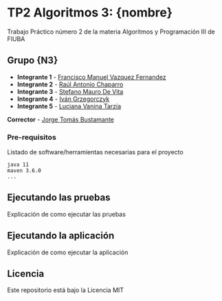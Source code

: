 # TP2 Algoritmos 3: {nombre}

Trabajo Práctico número 2 de la materia Algoritmos y Programación III de FIUBA

## Grupo {N3}

* **Integrante 1** - [Francisco Manuel Vazquez Fernandez](https://github.com/fvazquezf)
* **Integrante 2** - [Raúl Antonio Chaparro](https://github.com/rulochaparro)
* **Integrante 3** - [Stefano Mauro De Vita](https://github.com/StefDeVita)
* **Integrante 4** - [Iván Grzegorczyk](https://github.com/Ivan-Grzegorczyk)
* **Integrante 5** - [Luciana Vanina Tarzia](https://github.com/lucianatarzia)

**Corrector** - [Jorge Tomás Bustamante](https://github.com/tomasBustamante)

### Pre-requisitos

Listado de software/herramientas necesarias para el proyecto

```
java 11
maven 3.6.0
...
```

## Ejecutando las pruebas

Explicación de como ejecutar las pruebas

## Ejecutando la aplicación

Explicación de como ejecutar la aplicación

## Licencia

Este repositorio está bajo la Licencia MIT
